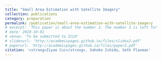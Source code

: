 ```yaml
---
title: "Small Area Estimation with Satellite Imagery"
collection: publications
category: preparation
permalink: /publication/small-area-estimation-with-satellite-imagery
# excerpt: 'This paper is about the number 2. The number 3 is left for future work.'
# date: 2010-10-01
# venue: 'To be submitted to ICLR'
# slidesurl: 'http://academicpages.github.io/files/slides2.pdf'
# paperurl: 'http://academicpages.github.io/files/paper2.pdf'
citation: '<strong>Ziyao Cui</strong>, Sahoko Ishida, Seth Flaxman'
---
```


